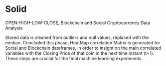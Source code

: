 # Solid
OPEN-HIGH-LOW-CLOSE, Blockchain and Social Cryptocurrency Data Analysis

Stored data is cleaned from outliers and null values, replaced with the median. 
Concluded this phase, HeatMap correlation Matrix is generated for Social and Blockchain dataframes, 
in order to insight on the main correlated variables with the 
Closing Price of that coin in the next time instant (t+1). 
These steps are crucial for the final machine learning experiments.



